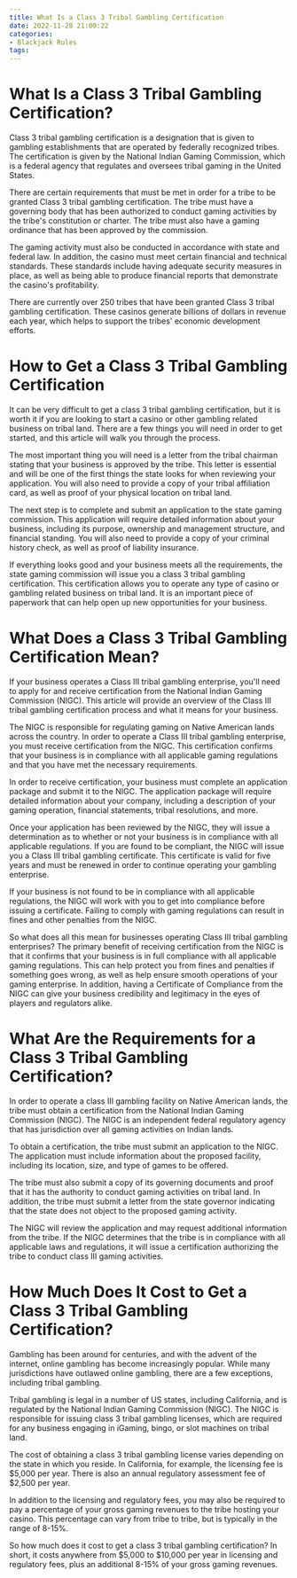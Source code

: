 ```yaml
---
title: What Is a Class 3 Tribal Gambling Certification
date: 2022-11-28 21:00:22
categories:
- Blackjack Rules
tags:
---
```



#  What Is a Class 3 Tribal Gambling Certification?

Class 3 tribal gambling certification is a designation that is given to gambling establishments that are operated by federally recognized tribes. The certification is given by the National Indian Gaming Commission, which is a federal agency that regulates and oversees tribal gaming in the United States.

There are certain requirements that must be met in order for a tribe to be granted Class 3 tribal gambling certification. The tribe must have a governing body that has been authorized to conduct gaming activities by the tribe's constitution or charter. The tribe must also have a gaming ordinance that has been approved by the commission.

The gaming activity must also be conducted in accordance with state and federal law. In addition, the casino must meet certain financial and technical standards. These standards include having adequate security measures in place, as well as being able to produce financial reports that demonstrate the casino's profitability.

There are currently over 250 tribes that have been granted Class 3 tribal gambling certification. These casinos generate billions of dollars in revenue each year, which helps to support the tribes' economic development efforts.

#  How to Get a Class 3 Tribal Gambling Certification

It can be very difficult to get a class 3 tribal gambling certification, but it is worth it if you are looking to start a casino or other gambling related business on tribal land. There are a few things you will need in order to get started, and this article will walk you through the process.

The most important thing you will need is a letter from the tribal chairman stating that your business is approved by the tribe. This letter is essential and will be one of the first things the state looks for when reviewing your application. You will also need to provide a copy of your tribal affiliation card, as well as proof of your physical location on tribal land.

The next step is to complete and submit an application to the state gaming commission. This application will require detailed information about your business, including its purpose, ownership and management structure, and financial standing. You will also need to provide a copy of your criminal history check, as well as proof of liability insurance.

If everything looks good and your business meets all the requirements, the state gaming commission will issue you a class 3 tribal gambling certification. This certification allows you to operate any type of casino or gambling related business on tribal land. It is an important piece of paperwork that can help open up new opportunities for your business.

#  What Does a Class 3 Tribal Gambling Certification Mean?

If your business operates a Class III tribal gambling enterprise, you'll need to apply for and receive certification from the National Indian Gaming Commission (NIGC). This article will provide an overview of the Class III tribal gambling certification process and what it means for your business.

The NIGC is responsible for regulating gaming on Native American lands across the country. In order to operate a Class III tribal gambling enterprise, you must receive certification from the NIGC. This certification confirms that your business is in compliance with all applicable gaming regulations and that you have met the necessary requirements.

In order to receive certification, your business must complete an application package and submit it to the NIGC. The application package will require detailed information about your company, including a description of your gaming operation, financial statements, tribal resolutions, and more.

Once your application has been reviewed by the NIGC, they will issue a determination as to whether or not your business is in compliance with all applicable regulations. If you are found to be compliant, the NIGC will issue you a Class III tribal gambling certificate. This certificate is valid for five years and must be renewed in order to continue operating your gambling enterprise.

If your business is not found to be in compliance with all applicable regulations, the NIGC will work with you to get into compliance before issuing a certificate. Failing to comply with gaming regulations can result in fines and other penalties from the NIGC.

So what does all this mean for businesses operating Class III tribal gambling enterprises? The primary benefit of receiving certification from the NIGC is that it confirms that your business is in full compliance with all applicable gaming regulations. This can help protect you from fines and penalties if something goes wrong, as well as help ensure smooth operations of your gaming enterprise. In addition, having a Certificate of Compliance from the NIGC can give your business credibility and legitimacy in the eyes of players and regulators alike.

#  What Are the Requirements for a Class 3 Tribal Gambling Certification?

In order to operate a class III gambling facility on Native American lands, the tribe must obtain a certification from the National Indian Gaming Commission (NIGC). The NIGC is an independent federal regulatory agency that has jurisdiction over all gaming activities on Indian lands.

To obtain a certification, the tribe must submit an application to the NIGC. The application must include information about the proposed facility, including its location, size, and type of games to be offered.

The tribe must also submit a copy of its governing documents and proof that it has the authority to conduct gaming activities on tribal land. In addition, the tribe must submit a letter from the state governor indicating that the state does not object to the proposed gaming activity.

The NIGC will review the application and may request additional information from the tribe. If the NIGC determines that the tribe is in compliance with all applicable laws and regulations, it will issue a certification authorizing the tribe to conduct class III gaming activities.

#  How Much Does It Cost to Get a Class 3 Tribal Gambling Certification?

Gambling has been around for centuries, and with the advent of the internet, online gambling has become increasingly popular. While many jurisdictions have outlawed online gambling, there are a few exceptions, including tribal gambling.

Tribal gambling is legal in a number of US states, including California, and is regulated by the National Indian Gaming Commission (NIGC). The NIGC is responsible for issuing class 3 tribal gambling licenses, which are required for any business engaging in iGaming, bingo, or slot machines on tribal land.

The cost of obtaining a class 3 tribal gambling license varies depending on the state in which you reside. In California, for example, the licensing fee is $5,000 per year. There is also an annual regulatory assessment fee of $2,500 per year.

In addition to the licensing and regulatory fees, you may also be required to pay a percentage of your gross gaming revenues to the tribe hosting your casino. This percentage can vary from tribe to tribe, but is typically in the range of 8-15%.

So how much does it cost to get a class 3 tribal gambling certification? In short, it costs anywhere from $5,000 to $10,000 per year in licensing and regulatory fees, plus an additional 8-15% of your gross gaming revenues.